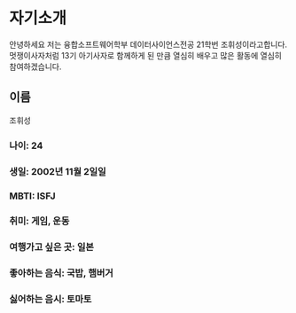 # 자기소개
 안녕하세요 저는 융합소프트웨어학부 데이터사이언스전공 21학번 조휘성이라고합니다. 멋쟁이사자처럼 13기 아기사자로 함께하게 된 만큼 열심히 배우고 많은 활동에 열심히 참여하겠습니다.
 
 ## 이름
 조휘성
 
 ### 나이: 24
 ### 생일: 2002년 11월 2일일
 ### MBTI: ISFJ
 ### 취미: 게임, 운동
 ### 여행가고 싶은 곳: 일본
 ### 좋아하는 음식: 국밥, 햄버거
 ### 싫어하는 음시: 토마토